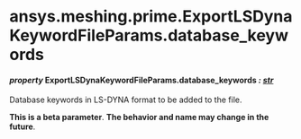 <a id="ansys-meshing-prime-exportlsdynakeywordfileparams-database-keywords"></a>

# ansys.meshing.prime.ExportLSDynaKeywordFileParams.database_keywords

<a id="ansys.meshing.prime.ExportLSDynaKeywordFileParams.database_keywords"></a>

#### *property* ExportLSDynaKeywordFileParams.database_keywords *: [str](https://docs.python.org/3.11/library/stdtypes.html#str)*

Database keywords in LS-DYNA format to be added to the file.

**This is a beta parameter**. **The behavior and name may change in the future**.

<!-- !! processed by numpydoc !! -->
